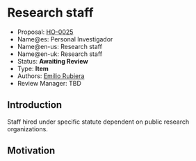 # Research staff

* Proposal: [HO-0025](0025-personal-investigador.md)
* Name@es: Personal Investigador
* Name@en-us: Research staff
* Name@en-uk: Research staff
* Status: **Awaiting Review**
* Type: **Item**
* Authors: [Emilio Rubiera](https://github.com/spitxa)
* Review Manager: TBD

## Introduction

Staff hired under specific statute dependent on public research organizations. 

## Motivation
